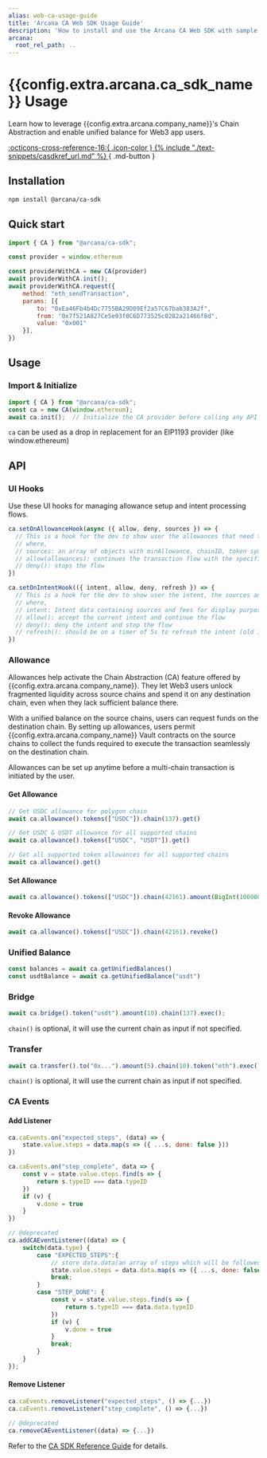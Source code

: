 ```yaml
---
alias: web-ca-usage-guide
title: 'Arcana CA Web SDK Usage Guide'
description: 'How to install and use the Arcana CA Web SDK with sample code and references.'
arcana:
  root_rel_path: ..
---
```


<!--
Note, this is a pure markdown file with no mkdocs related tags or keywords. It is a copy 
of the file in the `ca` repo: https://github.com/arcana-network/ca-sdk/blob/main/usage.md
-->

# {{config.extra.arcana.ca_sdk_name}} Usage

Learn how to leverage {{config.extra.arcana.company_name}}'s Chain Abstraction and enable unified balance for Web3 app users.

[:octicons-cross-reference-16:{ .icon-color } {% include "./text-snippets/casdkref_url.md" %} ](https://ca-sdk-ref-guide.netlify.app/){ .md-button }

## Installation

```sh
npm install @arcana/ca-sdk
```

## Quick start

```js
import { CA } from "@arcana/ca-sdk";

const provider = window.ethereum

const providerWithCA = new CA(provider)
await providerWithCA.init();
await providerWithCA.request({
    method: "eth_sendTransaction",
    params: [{
        to: "0xEa46Fb4b4Dc7755BA29D09Ef2a57C67bab383A2f",
        from: "0x7f521A827Ce5e93f0C6D773525c0282a21466f8d",
        value: "0x001"
    }],
})
```

## Usage

### Import & Initialize

```js
import { CA } from "@arcana/ca-sdk";
const ca = new CA(window.ethereum);
await ca.init();  // Initialize the CA provider before calling any API function
```

`ca` can be used as a drop in replacement for an EIP1193 provider (like window.ethereum)

## API

### UI Hooks 

Use these UI hooks for managing allowance setup and intent processing flows.

```js
ca.setOnAllowanceHook(async ({ allow, deny, sources }) => {
  // This is a hook for the dev to show user the allowances that need to be setup for the current tx to happen
  // where,
  // sources: an array of objects with minAllowance, chainID, token symbol, etc.
  // allow(allowances): continues the transaction flow with the specified allowances; `allowances` is an array with the chosen allowance for each of the requirements (allowances.length === sources.length), either 'min', 'max', a bigint or a string
  // deny(): stops the flow
})

ca.setOnIntentHook(({ intent, allow, deny, refresh }) => {
  // This is a hook for the dev to show user the intent, the sources and associated fees
  // where,
  // intent: Intent data containing sources and fees for display purpose
  // allow(): accept the current intent and continue the flow
  // deny(): deny the intent and stop the flow
  // refresh(): should be on a timer of 5s to refresh the intent (old intents might fail due to fee changes if not refreshed)
})
```

### Allowance

Allowances help activate the Chain Abstraction (CA) feature offered by {{config.extra.arcana.company_name}}. They let Web3 users unlock fragmented liquidity across source chains and spend it on any destination chain, even when they lack sufficient balance there.

With a unified balance on the source chains, users can request funds on the destination chain. By setting up allowances, users permit {{config.extra.arcana.company_name}} Vault contracts on the source chains to collect the funds required to execute the transaction seamlessly on the destination chain.

Allowances can be set up anytime before a multi-chain transaction is initiated by the user.

#### Get Allowance

```js
// Get USDC allowance for polygon chain
await ca.allowance().tokens(["USDC"]).chain(137).get()

// Get USDC & USDT allowance for all supported chains
await ca.allowance().tokens(["USDC", "USDT"]).get()

// Get all supported token allowances for all supported chains
await ca.allowance().get()
```

#### Set Allowance

```js
await ca.allowance().tokens(["USDC"]).chain(42161).amount(BigInt(100000000000)).set()
```

#### Revoke Allowance

```js
await ca.allowance().tokens(["USDC"]).chain(42161).revoke()
```

### Unified Balance

```js
const balances = await ca.getUnifiedBalances()
const usdtBalance = await ca.getUnifiedBalance("usdt")
```

### Bridge

```js
await ca.bridge().token("usdt").amount(10).chain(137).exec();
```

`chain()` is optional, it will use the current chain as input if not specified.

### Transfer

```js
await ca.transfer().to("0x...").amount(5).chain(10).token("eth").exec()
```

`chain()` is optional, it will use the current chain as input if not specified.

### CA Events

#### Add Listener

```js
ca.caEvents.on("expected_steps", (data) => {
    state.value.steps = data.map(s => ({ ...s, done: false }))
})

ca.caEvents.on("step_complete", data => {
    const v = state.value.steps.find(s => {
        return s.typeID === data.typeID
    })
    if (v) {
        v.done = true
    }
})

// @deprecated
ca.addCAEventListener((data) => {
    switch(data.type) {
        case "EXPECTED_STEPS":{
            // store data.data(an array of steps which will be followed)
            state.value.steps = data.data.map(s => ({ ...s, done: false }))
            break;
        }
        case "STEP_DONE": {
            const v = state.value.steps.find(s => {
                return s.typeID === data.data.typeID
            })
            if (v) {
                v.done = true
            }
            break;
        }
    }
});
```

#### Remove Listener

```js
ca.caEvents.removeListener("expected_steps", () => {...})
ca.caEvents.removeListener("step_complete", () => {...})

// @deprecated
ca.removeCAEventListener((data) => {...})

```

Refer to the [CA SDK Reference Guide](https://ca-sdk-ref-guide.netlify.app/) for details.